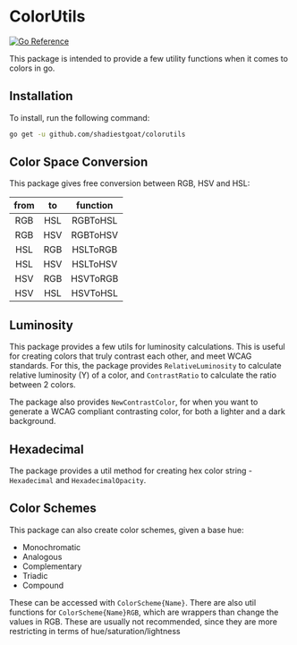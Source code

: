 # ColorUtils

[![Go Reference](https://pkg.go.dev/badge/github.com/shadiestgoat/colorutils.svg)](https://pkg.go.dev/github.com/shadiestgoat/colorutils)

This package is intended to provide a few utility functions when it comes to colors in go.

## Installation

To install, run the following command:

```sh
go get -u github.com/shadiestgoat/colorutils
```

## Color Space Conversion

This package gives free conversion between RGB, HSV and HSL:

| from | to | function |
|:-:|:-:|:-:|
| RGB | HSL | RGBToHSL |
| RGB | HSV | RGBToHSV |
| HSL | RGB | HSLToRGB |
| HSL | HSV | HSLToHSV |
| HSV | RGB | HSVToRGB |
| HSV | HSL | HSVToHSL |

## Luminosity

This package provides a few utils for luminosity calculations. This is useful for creating colors that truly contrast each other, and meet WCAG standards. For this, the package provides `RelativeLuminosity` to calculate relative luminosity (Y) of a color, and `ContrastRatio` to calculate the ratio between 2 colors.

The package also provides `NewContrastColor`, for when you want to generate a WCAG compliant contrasting color, for both a lighter and a dark background.

## Hexadecimal

The package provides a util method for creating hex color string - `Hexadecimal` and `HexadecimalOpacity`. 

## Color Schemes

This package can also create color schemes, given a base hue:
- Monochromatic
- Analogous
- Complementary
- Triadic
- Compound

These can be accessed with `ColorScheme{Name}`. 
There are also util functions for `ColorScheme{Name}RGB`, which are wrappers than change the values in RGB. These are usually not recommended, since they are more restricting in terms of hue/saturation/lightness
